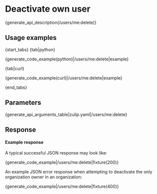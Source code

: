 # Deactivate own user

{generate_api_description(/users/me:delete)}

## Usage examples

{start_tabs}
{tab|python}

{generate_code_example(python)|/users/me:delete|example}

{tab|curl}

{generate_code_example(curl)|/users/me:delete|example}

{end_tabs}

## Parameters

{generate_api_arguments_table|zulip.yaml|/users/me:delete}

## Response

#### Example response

A typical successful JSON response may look like:

{generate_code_example|/users/me:delete|fixture(200)}

An example JSON error response when attempting to deactivate the only
organization owner in an organization:

{generate_code_example|/users/me:delete|fixture(400)}
